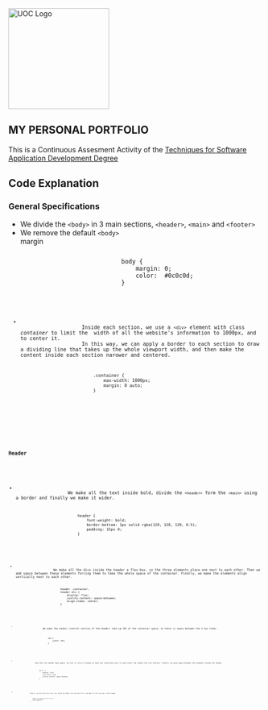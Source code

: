 <img src="https://upload.wikimedia.org/wikipedia/commons/a/a3/Logo_blau_uoc.png" alt="UOC Logo" width="200"/>

<section>
    <h1>MY PERSONAL PORTFOLIO</h1>
    <p>
        This is a Continuous Assesment Activity of the <a href="https://www.uoc.edu/portal/_resources/common/imatges/sala_de_premsa/noticies/2016/202-nova-marca-uoc.jpg">Techniques for Software Application Development Degree</a>
    </p>
</section>
<section>
    <h2>Code Explanation</h2>
    <div>
        <h3>General Specifications</h3>
            <ul>
                <li>
                    We divide the <code>&#60;body&#62;</code> in 3 main sections, <code>&#60;header&#62;</code>, <code>&#60;main&#62;</code> and <code>&#60;footer&#62;</code>
                </li>
                <li>We remove the default <code>&#60;body&#62;</code></li> margin
                    <code>
                        <pre>
                            body {
                                margin: 0;
                                color:  #0c0c0d;
                            }
                        </pre>
                    <code>
                <li>
                    Inside each section, we use a <code>&#60;div&#62;</code> element with class <i>container</i> to limit the  width of all the website's information to 1000px, and to center it.
                    In this way, we can apply a border to each section to draw a dividing line that takes up the whole viewport width, and then make the content inside each section narower and centered.
                    <code>
                        <pre>
                            .container {
                                max-width: 1000px;
                                margin: 0 auto;
                            }
                        </pre>
                    <code>
                </li>
            </ul>
        <h3>Header</h3>
            <ul>
                <li>
                    We make all the text inside bold, divide the <code>&#60;header&#62;</code> form the <code>&#60;main&#62;</code> using a border and finally we make it wider.
                    <code>
                        <pre>
                            header {
                                font-weight: bold;
                                border-bottom: 1px solid rgba(128, 128, 128, 0.5);
                                padding: 15px 0;
                            }
                        </pre>
                    <code>
                </li>
                <li>
                    We make all the divs inside the header a flex box, so the three elements place one next to each other. Then we add space between these elements forcing them to take the whole space of the container. Finally, we make the elements align vertically next to each other.
                    <code>
                        <pre>
                            header .container,
                            header div {
                                display: flex;
                                justify-content: space-between;
                                align-items: center;
                            }
                        </pre>
                    <code>
                </li>
                <li>
                    We make tha navbar (central section of the header) take up 35% of the container space, so there is space between the 3 nav items.
                    <code>
                        <pre>
                            nav {
                                width: 35%;
                            }
                        </pre>
                    <code>
                </li>
                <li>
                    Now that the navbar have space, we turn it into a flexbox so each nav item place next to each other. We remove the list bullets. Finally, we give space between the elements inside the navbar.
                    <code>
                        <pre>
                            nav ul {
                                display: flex;
                                list-style: none;
                                justify-content: space-between;
                            }
                        </pre>
                    <code>
                </li>
                <li>
                    Finally, we select only the first <code>&#60;div&#62;</code> inside the header (the logo and title), and make its font blue and a little bigger.
                    <code>
                        <pre>
                            header .container div:first-child {
                            font-size: 1.5rem;
                            color: #1b1fff;
                        }
                        </pre>
                    <code>
                </li>
            </ul>
    </div>
</section>